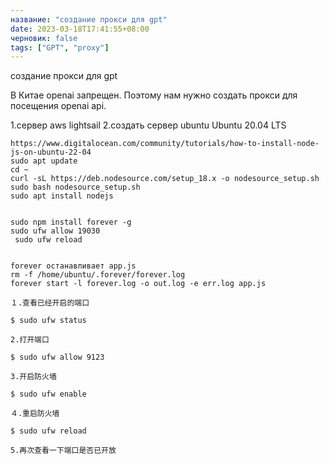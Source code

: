 ```yaml
---
название: "создание прокси для gpt"
date: 2023-03-18T17:41:55+08:00
черновик: false
tags: ["GPT", "proxy"]
---
```

создание прокси для gpt

В Китае openai запрещен.
Поэтому нам нужно создать прокси для посещения openai api.

1.сервер aws lightsail
2.создать сервер ubuntu Ubuntu 20.04 LTS

```
https://www.digitalocean.com/community/tutorials/how-to-install-node-js-on-ubuntu-22-04
sudo apt update
cd ~
curl -sL https://deb.nodesource.com/setup_18.x -o nodesource_setup.sh
sudo bash nodesource_setup.sh
sudo apt install nodejs


sudo npm install forever -g
sudo ufw allow 19030
 sudo ufw reload

 
forever останавливает app.js
rm -f /home/ubuntu/.forever/forever.log
forever start -l forever.log -o out.log -e err.log app.js
```



```
１.查看已经开启的端口

$ sudo ufw status

2.打开端口

$ sudo ufw allow 9123

3.开启防火墙

$ sudo ufw enable

４.重启防火墙

$ sudo ufw reload

5.再次查看一下端口是否已开放
```
